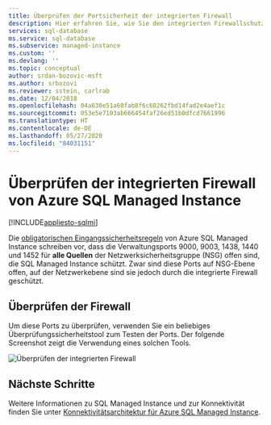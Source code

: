 ```yaml
---
title: Überprüfen der Portsicherheit der integrierten Firewall
description: Hier erfahren Sie, wie Sie den integrierten Firewallschutz in Azure SQL Managed Instance überprüfen.
services: sql-database
ms.service: sql-database
ms.subservice: managed-instance
ms.custom: ''
ms.devlang: ''
ms.topic: conceptual
author: srdan-bozovic-msft
ms.author: srbozovi
ms.reviewer: sstein, carlrab
ms.date: 12/04/2018
ms.openlocfilehash: 04a630e51a68fab8f6c60262fbd14fad2e4aef1c
ms.sourcegitcommit: 053e5e7103ab666454faf26ed51b0dfcd7661996
ms.translationtype: HT
ms.contentlocale: de-DE
ms.lasthandoff: 05/27/2020
ms.locfileid: "84031151"
---
```

# <a name="verify-the-azure-sql-managed-instance-built-in-firewall"></a>Überprüfen der integrierten Firewall von Azure SQL Managed Instance
[!INCLUDE[appliesto-sqlmi](../includes/appliesto-sqlmi.md)]

Die [obligatorischen Eingangssicherheitsregeln](connectivity-architecture-overview.md#mandatory-inbound-security-rules) von Azure SQL Managed Instance schreiben vor, dass die Verwaltungsports 9000, 9003, 1438, 1440 und 1452 für **alle Quellen** der Netzwerksicherheitsgruppe (NSG) offen sind, die SQL Managed Instance schützt. Zwar sind diese Ports auf NSG-Ebene offen, auf der Netzwerkebene sind sie jedoch durch die integrierte Firewall geschützt.

## <a name="verify-firewall"></a>Überprüfen der Firewall

Um diese Ports zu überprüfen, verwenden Sie ein beliebiges Überprüfungssicherheitstool zum Testen der Ports. Der folgende Screenshot zeigt die Verwendung eines solchen Tools.

![Überprüfen der integrierten Firewall](./media/management-endpoint-verify-built-in-firewall/03_verify_firewall.png)

## <a name="next-steps"></a>Nächste Schritte

Weitere Informationen zu SQL Managed Instance und zur Konnektivität finden Sie unter [Konnektivitätsarchitektur für Azure SQL Managed Instance](connectivity-architecture-overview.md).
